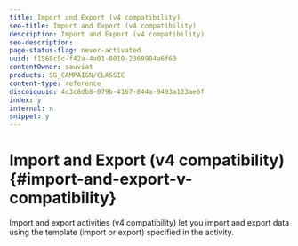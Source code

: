 ```yaml
---
title: Import and Export (v4 compatibility)
seo-title: Import and Export (v4 compatibility)
description: Import and Export (v4 compatibility)
seo-description: 
page-status-flag: never-activated
uuid: f1568c5c-f42a-4a01-8010-2369904a6f63
contentOwner: sauviat
products: SG_CAMPAIGN/CLASSIC
content-type: reference
discoiquuid: 4c3c8db8-079b-4167-844a-9493a123ae6f
index: y
internal: n
snippet: y
---
```


# Import and Export (v4 compatibility){#import-and-export-v-compatibility}

Import and export activities (v4 compatibility) let you import and export data using the template (import or export) specified in the activity.
